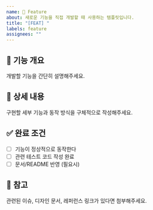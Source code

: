 ```yaml
---
name: 🚀 Feature
about: 새로운 기능을 직접 개발할 때 사용하는 템플릿입니다.
title: "[FEAT] "
labels: feature
assignees: ""
---
```


## 🚀 기능 개요
개발할 기능을 간단히 설명해주세요.

## 📝 상세 내용
구현할 세부 기능과 동작 방식을 구체적으로 작성해주세요.

## ✅ 완료 조건
- [ ] 기능이 정상적으로 동작한다
- [ ] 관련 테스트 코드 작성 완료
- [ ] 문서/README 반영 (필요시)

## 🔗 참고
관련된 이슈, 디자인 문서, 레퍼런스 링크가 있다면 첨부해주세요.
